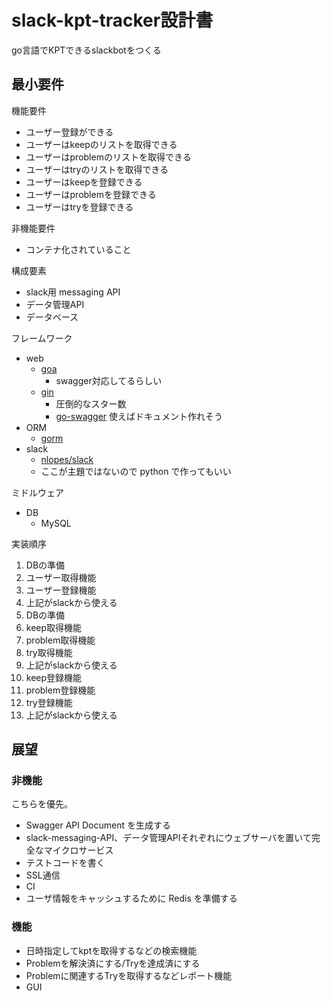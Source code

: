 # slack-kpt-tracker設計書

go言語でKPTできるslackbotをつくる

## 最小要件
 
機能要件

* ユーザー登録ができる
* ユーザーはkeepのリストを取得できる
* ユーザーはproblemのリストを取得できる
* ユーザーはtryのリストを取得できる
* ユーザーはkeepを登録できる
* ユーザーはproblemを登録できる
* ユーザーはtryを登録できる

非機能要件

* コンテナ化されていること

構成要素

* slack用 messaging API
* データ管理API
* データベース

フレームワーク

* web 
  * [goa](https://github.com/goadesign/goa)
    * swagger対応してるらしい
  * [gin](https://github.com/gin-gonic/gin)
    * 圧倒的なスター数
    * [go-swagger](https://github.com/go-swagger/go-swagger) 使えばドキュメント作れそう
* ORM
  * [gorm](https://github.com/jinzhu/gorm) 
* slack
  * [nlopes/slack](https://github.com/nlopes/slack)
  * ここが主題ではないので python で作ってもいい

ミドルウェア

* DB
  * MySQL

実装順序

1. DBの準備
1. ユーザー取得機能
1. ユーザー登録機能
1. 上記がslackから使える
1. DBの準備
1. keep取得機能
1. problem取得機能
1. try取得機能
1. 上記がslackから使える
1. keep登録機能
1. problem登録機能
1. try登録機能
1. 上記がslackから使える

## 展望

### 非機能

こちらを優先。

* Swagger API Document を生成する
* slack-messaging-API、データ管理APIそれぞれにウェブサーバを置いて完全なマイクロサービス
* テストコードを書く
* SSL通信
* CI
* ユーザ情報をキャッシュするために Redis を準備する

### 機能

* 日時指定してkptを取得するなどの検索機能
* Problemを解決済にする/Tryを達成済にする
* Problemに関連するTryを取得するなどレポート機能
* GUI
